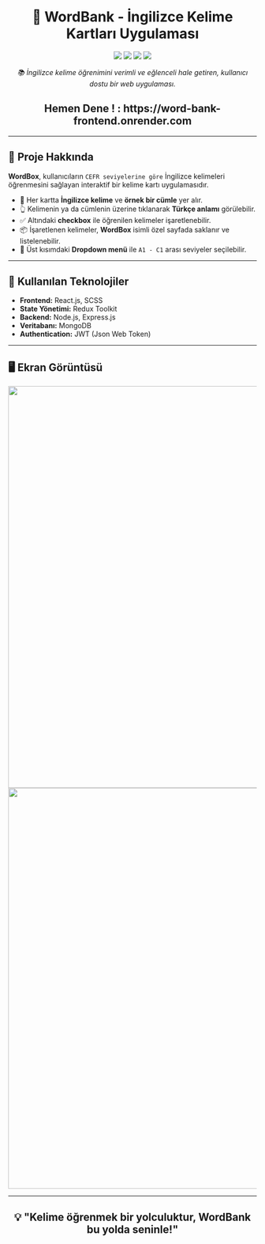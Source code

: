 <h1 align="center">📘 WordBank - İngilizce Kelime Kartları Uygulaması</h1>

<p align="center">
  <img src="https://img.shields.io/badge/React-18.2.0-blue?style=flat&logo=react" />
  <img src="https://img.shields.io/badge/SCSS-Enabled-pink?style=flat&logo=sass" />
  <img src="https://img.shields.io/badge/Node.js-Express-green?style=flat&logo=node.js" />
  <img src="https://img.shields.io/badge/MongoDB-Database-brightgreen?style=flat&logo=mongodb" />
</p>

<p align="center"><em>📚 İngilizce kelime öğrenimini verimli ve eğlenceli hale getiren, kullanıcı dostu bir web uygulaması.</em></p>

<h2 align="center">Hemen Dene !  :  https://word-bank-frontend.onrender.com</h2>


---

<h2>🚀 Proje Hakkında</h2>

<p>
  <strong>WordBox</strong>, kullanıcıların <code>CEFR seviyelerine göre</code> İngilizce kelimeleri öğrenmesini sağlayan interaktif bir kelime kartı uygulamasıdır.
</p>

<ul>
  <li>📘 Her kartta <strong>İngilizce kelime</strong> ve <strong>örnek bir cümle</strong> yer alır.</li>
  <li>👆 Kelimenin ya da cümlenin üzerine tıklanarak <strong>Türkçe anlamı</strong> görülebilir.</li>
  <li>✅ Altındaki <strong>checkbox</strong> ile öğrenilen kelimeler işaretlenebilir.</li>
  <li>📦 İşaretlenen kelimeler, <strong>WordBox</strong> isimli özel sayfada saklanır ve listelenebilir.</li>
  <li>📂 Üst kısımdaki <strong>Dropdown menü</strong> ile <code>A1 - C1</code> arası seviyeler seçilebilir.</li>
</ul>

---

<h2>🎯 Kullanılan Teknolojiler</h2>

<ul>
  <li><strong>Frontend:</strong> React.js, SCSS</li>
  <li><strong>State Yönetimi:</strong> Redux Toolkit</li>
  <li><strong>Backend:</strong> Node.js, Express.js</li>
  <li><strong>Veritabanı:</strong> MongoDB</li>
  <li><strong>Authentication:</strong> JWT (Json Web Token)</li>
</ul>

---

<h2>🖥️ Ekran Görüntüsü</h2>

<p align="center">
<img width="1440" height="813" alt="Ekran Resmi 2025-08-21 01 52 40" src="https://github.com/user-attachments/assets/b7785df1-401e-4e86-a0f4-d1296902b3ea" />
<img width="1440" height="811" alt="Ekran Resmi 2025-08-21 01 52 50" src="https://github.com/user-attachments/assets/931b07c7-df7e-45ff-997e-3f4e66c5b6ec" />


</p>

---

<h2 align="center">💡 "Kelime öğrenmek bir yolculuktur, WordBank bu yolda seninle!"</h2>
